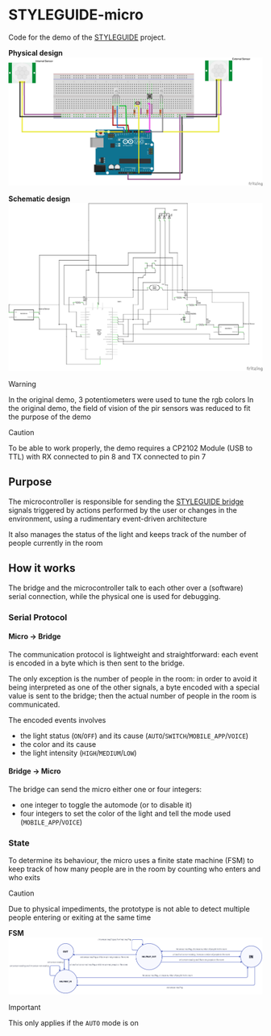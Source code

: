 # STYLEGUIDE-micro 

Code for the demo of the [STYLEGUIDE](https://github.com/SaverioNapolitano/STYLEGUIDE.git) project. 

**Physical design** ![](images/physical-design.png)

**Schematic design** ![](images/schematic-design.png)

> [!WARNING] 
> In the original demo, 3 potentiometers were used to tune the rgb colors
> In the original demo, the field of vision of the pir sensors was reduced to fit the purpose of the demo 

> [!CAUTION]
> To be able to work properly, the demo requires a CP2102 Module (USB to TTL) with RX connected to pin 8 and TX connected to pin 7

## Purpose 

The microcontroller is responsible for sending the [STYLEGUIDE bridge](https://github.com/SaverioNapolitano/STYLEGUIDE-bridge.git) signals triggered by actions performed by the user or changes in the environment, using a rudimentary event-driven architecture 

It also manages the status of the light and keeps track of the number of people currently in the room

## How it works 

The bridge and the microcontroller talk to each other over a (software) serial connection, while the physical one is used for debugging. 

### Serial Protocol

#### Micro -> Bridge 

The communication protocol is lightweight and straightforward: each event is encoded in a byte which is then sent to the bridge. 

The only exception is the number of people in the room: in order to avoid it being interpreted as one of the other signals, a byte encoded with a special value is sent to the bridge; then the actual number of people in the room is communicated. 

The encoded events involves
- the light status (`ON`/`OFF`) and its cause (`AUTO`/`SWITCH`/`MOBILE_APP`/`VOICE`)
- the color and its cause 
- the light intensity (`HIGH`/`MEDIUM`/`LOW`)

#### Bridge -> Micro

The bridge can send the micro either one or four integers:
- one integer to toggle the automode (or to disable it)
- four integers to set the color of the light and tell the mode used (`MOBILE_APP`/`VOICE`)

### State

To determine its behaviour, the micro uses a finite state machine (FSM) to keep track of how many people are in the room by counting who enters and who exits 

> [!CAUTION]
> Due to physical impediments, the prototype is not able to detect multiple people entering or exiting at the same time

**FSM** ![](images/fsm.png)

> [!IMPORTANT]
> This only applies if the `AUTO` mode is on










